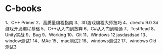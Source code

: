 # C-books

1、C++ Primer
2、高质量编程指南
3、3D游戏编程大师技巧
4、directx 9.0 3d游戏开发编程基础
5、C++从入门到放弃
6、C#从入门到精通
7、TestRead
8、Unity实战
9、Bug
9、Working
10、Git
11、Windows
12 jasdasdsad
13、window测试1
14、MAc
15、mac测试2
16、windows测试2
17、windows Old 测试3
